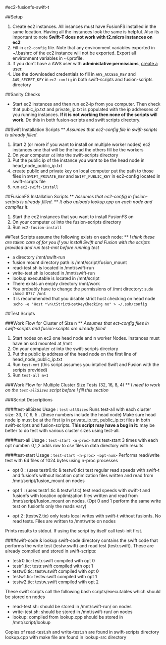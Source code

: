 #ec2-fusionfs-swift-t

##Setup

1. Create ec2 instances. All insances must have FusionFS installed in the same location. Having all the instances look the same is helpful. Also its important to note **Swift-T does not work with t2.micro instances on ec2**  
2. Fill in `ec2-config` file. Note that any environment variables exported in ~/.bashrc of the ec2 instance will not be exported. Export all environment variables in ~/.profile. 
3. If you don't have a AWS user with **administative permissions**, [create a user](http://docs.aws.amazon.com/IAM/latest/UserGuide/ManagingCredentials.html). 
4. Use the downloaded credentials to fill in `AWS_ACCESS_KEY` and `AWS_SECRET_KEY` in `ec2-config` in both swift-scripts and fusion-scripts directory

##Sanity Checks
* Start ec2 instances and then run ec2-ip from you computer. Then check that pubic_ip.txt and private_ip.txt is populated with the ip addresses of you running instances. **If it is not working then none of the scripts will work**. Do this in both fusion-scripts and swift scripts directory.

##Swift Installation Scripts
\*\* *Assumes that ec2-config file in swift-scripts is already filled.*

1. Start 2 (or more if you want to install on multiple worker nodes) ec2 instances one that will be the head the others fill be the workers
2. On your computer `cd` into the swift-scripts directory
3. Put the public ip of the instance you want to be the head node in head_node_public_ip.txt
4. create public and private key on local computer put the path to those files in `SWIFT_PRIVATE_KEY` and `SWIFT_PUBLIC_KEY` in ec2-config located in swift-scripts file
5. run `ec2-swift-install`

##FusionFS Installation Scripts
\*\* *Assumes that ec2-config in fusion-scripts is already filled.*
\*\* *It also uploads lookup.cpp on each node and compiles it.*

1. Start the ec2 instances that you want to install FusionFS on
2. On your computer `cd` into the fusion-scripts directory
3. Run `ec2-fusion-install`

##Test Scripts assume the following exists on each node:
\*\* *I think these are taken care of for you if you install Swift and Fusion with the scripts provided and run test-mnt before running test*

* a directory /mnt/swift-run
* fusion mount directory path is /mnt/script/fusion_mount
* read-test.sh is located in /mnt/swift-run
* write-test.sh is located in /mnt/swift-run
* lookup executable is located in /mnt/script
* There exists an empty directory /mnt/work
* You probably have to change the permissions of /mnt directory: `sudo chmod 0777 /mnt`
* It is recommended that you disable strict host checking on head node :`echo -e "Host *\n\tStrictHostKeyChecking no" > ~/.ssh/config`


##Test Scripts

###Work Flow for Cluster of Size n
\*\* *Assumes that ect-config files in swift-scripts and fusion-scripts are already filled*

1. Start nodes on ec2 one head node and n worker Nodes. Instances must have an ssd mounted at /mnt
2. On your computer `cd` into the swift-scripts directory
3. Put the public ip address of the head node on the first line of head_node_public_ip.txt
4. Run `test-mnt` (this script assumes you intalled Swift and Fusion with the scripts provided)
5. Run `test-all n+1`



###Work Flow for Multiple Cluster Size Tests (32, 16, 8, 4)
\*\* *I need to work on the `test-allSizes`  script before I fill this section*

###Script Descriptions

####test-allSizes
Usage : `test-allSizes`
Runs test-all with each cluster size: 33, 17, 9, 5 . (these numbers include the head node)
Make sure head node ip must be at the first ip in private_ip.txt, public_ip.txt files in both swift-scripts and fusion-scripts.
**This script may have a bug in it:** may be better to do test with various cluster sizes using test-all.

 
####test-all
Usage : `test-start <n-proc>`
runs test-start 3 times with each opt number:  0,1,2
adds row to csv files in data directory with results.


####test-start
Usage : `test-start <n-proc> <opt-num>`
Performs read/write test with 64 files of 1024 bytes using n-proc processes

* opt 0 : (uses testr0.tic & testw0.tic) test regular read speeds with swift-t and fusionfs without location optimization
	files written and read from /mnt/script/fusion_mount  on nodes

* opt 1 : (uses testr1.tic & testw1.tic) test  read speeds with swift-t and fusionfs with location optimization
 	files written and read from /mnt/script/fusion_mount on nodes. 
	(Opt 0 and 1 perform the same write test on fusionfs only the reads vary)
 
* opt 2 :(testw2.tic) only tests local writes with swift-t without fusionfs. No read tests.
 	Files are written to /mnt/write on nodes

Prints results to stdout. If using the script by itself call test-init first.

####swift-code & lookup
swift-code directory contains the swift code that performs the write test (testw.swift) and read test (testr.swift). These are already compiled and stored in swift-scripts:

* testr0.tic: testr.swift compiled with opt 0
* testr1.tic: testr.swift compiled with opt 1
* testw0.tic: testw.swift compiled with opt 0
* testw1.tic: testw.swift compiled with opt 1
* testw2.tic: testw.swift compiled with opt 2

These swift scripts call the following bash scripts/executables which should be stored on nodes

* read-test.sh: should be stored in /mnt/swift-run/ on nodes
* write-test.sh: should be stored in /mnt/swift-run/ on nodes
* lookup: compiled from lookup.cpp should be stored in /mnt/script/lookup

Copies of read-test.sh and write-test.sh are found in swift-scripts directory
lookup.cpp with make file are found in lookup-src directory


